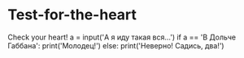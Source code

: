 # Test-for-the-heart
Check your heart!
a = input('А я иду такая вся...')
if a == 'В Дольче Габбана':
    print('Молодец!')
else:
    print('Неверно! Садись, два!')